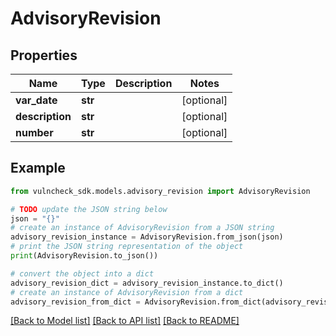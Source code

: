 # AdvisoryRevision


## Properties

Name | Type | Description | Notes
------------ | ------------- | ------------- | -------------
**var_date** | **str** |  | [optional] 
**description** | **str** |  | [optional] 
**number** | **str** |  | [optional] 

## Example

```python
from vulncheck_sdk.models.advisory_revision import AdvisoryRevision

# TODO update the JSON string below
json = "{}"
# create an instance of AdvisoryRevision from a JSON string
advisory_revision_instance = AdvisoryRevision.from_json(json)
# print the JSON string representation of the object
print(AdvisoryRevision.to_json())

# convert the object into a dict
advisory_revision_dict = advisory_revision_instance.to_dict()
# create an instance of AdvisoryRevision from a dict
advisory_revision_from_dict = AdvisoryRevision.from_dict(advisory_revision_dict)
```
[[Back to Model list]](../README.md#documentation-for-models) [[Back to API list]](../README.md#documentation-for-api-endpoints) [[Back to README]](../README.md)


